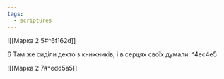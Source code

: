 ```yaml
---
tags:
  - scriptures
---
```


![[Марка 2 5#^6f162d]]

6 Там же сиділи дехто з книжників, і в серцях своїх думали: ^4ec4e5

![[Марка 2 7#^edd5a5]]